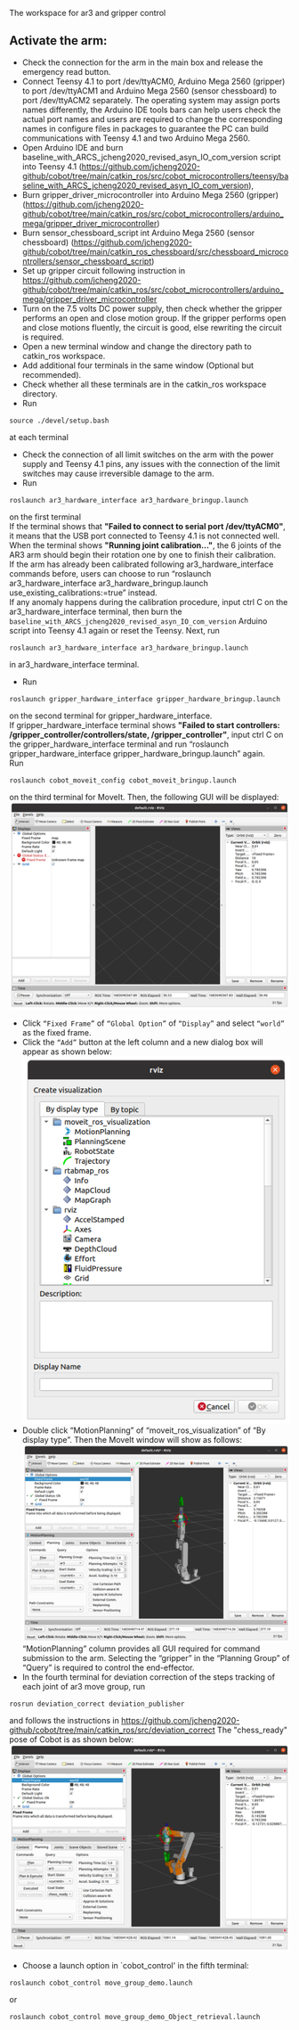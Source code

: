 The workspace for ar3 and gripper control
## Activate the arm:
* Check the connection for the arm in the main box and release the emergency read button.
* Connect Teensy 4.1 to port /dev/ttyACM0, Arduino Mega 2560 (gripper) to port /dev/ttyACM1 and Arduino Mega 2560 (sensor chessboard) to port /dev/ttyACM2 separately. The operating system may assign ports names differently, the Arduino IDE tools bars can help users check the actual port names and users are required to change the corresponding names in configure files in packages to guarantee the PC can build communications with Teensy 4.1 and two Arduino Mega 2560.
* Open Arduino IDE and burn baseline_with_ARCS_jcheng2020_revised_asyn_IO_com_version script into Teensy 4.1 (https://github.com/jcheng2020-github/cobot/tree/main/catkin_ros/src/cobot_microcontrollers/teensy/baseline_with_ARCS_jcheng2020_revised_asyn_IO_com_version),
* Burn gripper_driver_microcontroller into Arduino Mega 2560 (gripper) (https://github.com/jcheng2020-github/cobot/tree/main/catkin_ros/src/cobot_microcontrollers/arduino_mega/gripper_driver_microcontroller)
* Burn sensor_chessboard_script int Arduino Mega 2560 (sensor chessboard) (https://github.com/jcheng2020-github/cobot/tree/main/catkin_ros_chessboard/src/chessboard_microcontrollers/sensor_chessboard_script)
* Set up gripper circuit following instruction in https://github.com/jcheng2020-github/cobot/tree/main/catkin_ros/src/cobot_microcontrollers/arduino_mega/gripper_driver_microcontroller
* Turn on the 7.5 volts DC power supply, then check whether the gripper performs an open and close motion group. If the gripper performs open and close motions fluently, the circuit is good, else rewriting the circuit is required.
* Open a new terminal window and change the directory path to catkin_ros workspace.
* Add additional four terminals in the same window (Optional but recommended).
* Check whether all these terminals are in the catkin_ros workspace directory.
* Run 
```
source ./devel/setup.bash
```
at each terminal
* Check the connection of all limit switches on the arm with the power supply and Teensy 4.1 pins, any issues with the connection of the limit switches may cause irreversible damage to the arm.
* Run
```
roslaunch ar3_hardware_interface ar3_hardware_bringup.launch
```
on the first terminal<br />
If the terminal shows that **"Failed to connect to serial port /dev/ttyACM0"**, it means that the USB port connected to Teensy 4.1 is not connected well.<br /> 
When the terminal shows **"Running joint calibration…"**, the 6 joints of the AR3 arm should begin their rotation one by one to finish their calibration.<br />
If the arm has already been calibrated following ar3_hardware_interface commands before, users can choose to run “roslaunch ar3_hardware_interface ar3_hardware_bringup.launch use_existing_calibrations:=true” instead.<br />
If any anomaly happens during the calibration procedure, input ctrl C on the ar3_hardware_interface terminal, then burn the `baseline_with_ARCS_jcheng2020_revised_asyn_IO_com_version` Arduino script into Teensy 4.1 again or reset the Teensy. Next, run
```
roslaunch ar3_hardware_interface ar3_hardware_bringup.launch
```
in ar3_hardware_interface terminal.<br />
* Run
```
roslaunch gripper_hardware_interface gripper_hardware_bringup.launch
```
on the second terminal for gripper_hardware_interface.<br />
If gripper_hardware_interface terminal shows **"Failed to start controllers: /gripper_controller/controllers/state, /gripper_controller"**, input ctrl C on the gripper_hardware_interface terminal and run “roslaunch gripper_hardware_interface gripper_hardware_bringup.launch” again.<br />
Run 
```
roslaunch cobot_moveit_config cobot_moveit_bringup.launch
```
on the third terminal for MoveIt. Then, the following GUI will be displayed:
![](MoveIt%202023-05-02%2011-12-47.png)

* Click `“Fixed Frame”` of `“Global Option”` of `“Display”` and select `“world”` as the fixed frame.
* Click the `“Add”` button at the left column and a new dialog box will appear as shown below:
![](MoveIt%202023-05-02%2011-16-27.png)
* Double click “MotionPlanning” of “moveit_ros_visualization” of “By display type”. Then the MoveIt window will show as follows:
![](MoveIt%202023-05-02%2011-18-34.png)<br />
“MotionPlanning” column provides all GUI required for command submission to the arm. Selecting the “gripper” in the “Planning Group” of “Query” is required to control the end-effector.
* In the fourth terminal for deviation correction of the steps tracking of each joint of ar3 move group, run
```
rosrun deviation_correct deviation_publisher
```
and follows the instructions in https://github.com/jcheng2020-github/cobot/tree/main/catkin_ros/src/deviation_correct
The "chess_ready" pose of Cobot is as shown below:
![](MoveIt%202023-05-02%2011-30-28.png)
*  Choose a launch option in `cobot_control' in the fifth terminal:
```
roslaunch cobot_control move_group_demo.launch
```
or
```
roslaunch cobot_control move_group_demo_Object_retrieval.launch
```

